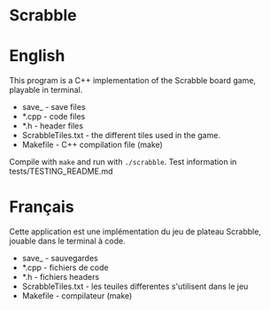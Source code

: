 # Scrabble

# English

This program is a C++ implementation of the Scrabble board game, playable in terminal.

-   save\_<filename> - save files
-   \*.cpp - code files
-   \*.h - header files
-   ScrabbleTiles.txt - the different tiles used in the game.
-   Makefile - C++ compilation file (make)

Compile with `make` and run with `./scrabble`. Test information in tests/TESTING_README.md

# Français

Cette application est une implémentation du jeu de plateau Scrabble, jouable dans le terminal à code. 

-   save\_<filename> - sauvegardes
-   \*.cpp - fichiers de code
-   \*.h - fichiers headers
-   ScrabbleTiles.txt - les teuiles differentes s'utilisent dans le jeu
-   Makefile - compilateur (make)
